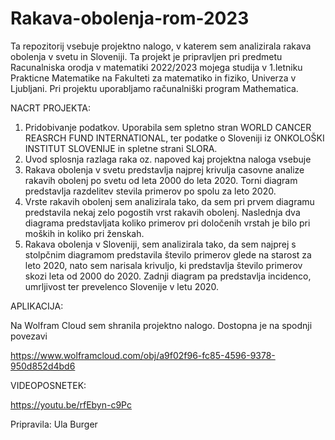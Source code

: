 # Rakava-obolenja-rom-2023
Ta repozitorij vsebuje projektno nalogo, v katerem sem analizirala rakava obolenja v svetu in Sloveniji. Ta projekt je pripravljen pri predmetu Racunalniska orodja v matematiki 2022/2023 mojega studija v 1.letniku Prakticne Matematike na Fakulteti za matematiko in fiziko, Univerza v Ljubljani.
Pri projektu uporabljamo računalniški program Mathematica.

NACRT PROJEKTA:
1. Pridobivanje podatkov. Uporabila sem spletno stran WORLD CANCER REASRCH FUND INTERNATIONAL, ter podatke o Sloveniji iz ONKOLOŠKI INSTITUT SLOVENIJE in spletne strani SLORA.
2. Uvod splosnja razlaga raka oz. napoved kaj projektna naloga vsebuje
3. Rakava obolenja v svetu predstavlja najprej krivulja casovne analize rakavih obolenj po svetu od leta 2000 do leta 2020. Torni diagram predstavlja razdelitev stevila primerov po spolu za leto 2020. 
4. Vrste rakavih obolenj sem analizirala tako, da sem pri prvem diagramu predstavila nekaj zelo pogostih vrst rakavih obolenj. Naslednja dva diagrama predstavljata koliko primerov pri določenih vrstah je bilo pri moških in koliko pri ženskah.
5. Rakava obolenja v Sloveniji, sem analizirala tako, da sem najprej s stolpčnim diagramom predstavila število primerov glede na starost za leto 2020, nato sem narisala krivuljo, ki predstavlja število primerov skozi leta od 2000 do 2020. Zadnji diagram pa predstavlja incidenco, umrljivost ter prevelenco Slovenije v letu 2020.

APLIKACIJA:

Na Wolfram Cloud sem shranila projektno nalogo. Dostopna je na spodnji povezavi

https://www.wolframcloud.com/obj/a9f02f96-fc85-4596-9378-950d852d4bd6

VIDEOPOSNETEK:

https://youtu.be/rfEbyn-c9Pc

Pripravila: Ula Burger
